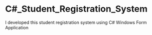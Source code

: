 # C#_Student_Registration_System
I developed this student registration system using C# Windows Form Application
